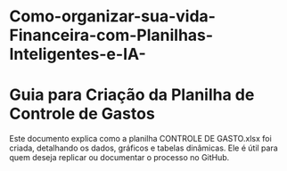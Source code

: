 # Como-organizar-sua-vida-Financeira-com-Planilhas-Inteligentes-e-IA-

# Guia para Criação da Planilha de Controle de Gastos

Este documento explica como a planilha CONTROLE DE GASTO.xlsx foi criada, detalhando os dados, gráficos e tabelas dinâmicas. Ele é útil para quem deseja replicar ou documentar o processo no GitHub.

